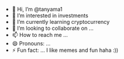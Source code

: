 - 👋 Hi, I’m @tanyama1
- 👀 I’m interested in investments
- 🌱 I’m currently learning cryptocurrency
- 💞️ I’m looking to collaborate on ...
- 📫 How to reach me ...
- 😄 Pronouns: ...
- ⚡ Fun fact: ... I like memes and fun haha :))

<!---
tanyama1/tanyama1 is a ✨ special ✨ repository because its `README.md` (this file) appears on your GitHub profile.
You can click the Preview link to take a look at your changes.
--->
